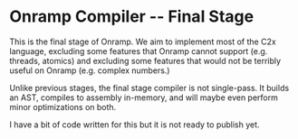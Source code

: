 # Onramp Compiler -- Final Stage

This is the final stage of Onramp. We aim to implement most of the C2x language, excluding some features that Onramp cannot support (e.g. threads, atomics) and excluding some features that would not be terribly useful on Onramp (e.g. complex numbers.)

Unlike previous stages, the final stage compiler is not single-pass. It builds an AST, compiles to assembly in-memory, and will maybe even perform minor optimizations on both.

I have a bit of code written for this but it is not ready to publish yet.
